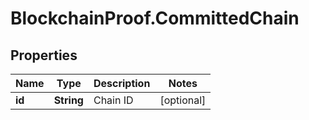 # BlockchainProof.CommittedChain

## Properties
Name | Type | Description | Notes
------------ | ------------- | ------------- | -------------
**id** | **String** | Chain ID | [optional] 


